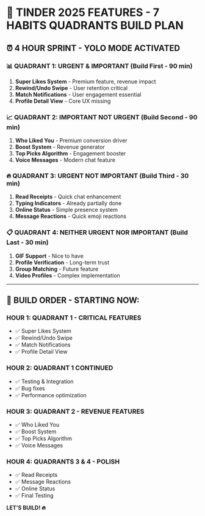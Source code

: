 # 🚀 TINDER 2025 FEATURES - 7 HABITS QUADRANTS BUILD PLAN

## ⏰ **4 HOUR SPRINT - YOLO MODE ACTIVATED**

### 📊 **QUADRANT 1: URGENT & IMPORTANT (Build First - 90 min)**
1. **Super Likes System** - Premium feature, revenue impact
2. **Rewind/Undo Swipe** - User retention critical
3. **Match Notifications** - User engagement essential
4. **Profile Detail View** - Core UX missing

### 📈 **QUADRANT 2: IMPORTANT NOT URGENT (Build Second - 90 min)**
1. **Who Liked You** - Premium conversion driver
2. **Boost System** - Revenue generator
3. **Top Picks Algorithm** - Engagement booster
4. **Voice Messages** - Modern chat feature

### 🔥 **QUADRANT 3: URGENT NOT IMPORTANT (Build Third - 30 min)**
1. **Read Receipts** - Quick chat enhancement
2. **Typing Indicators** - Already partially done
3. **Online Status** - Simple presence system
4. **Message Reactions** - Quick emoji reactions

### 📋 **QUADRANT 4: NEITHER URGENT NOR IMPORTANT (Build Last - 30 min)**
1. **GIF Support** - Nice to have
2. **Profile Verification** - Long-term trust
3. **Group Matching** - Future feature
4. **Video Profiles** - Complex implementation

---

## 🎯 **BUILD ORDER - STARTING NOW:**

### **HOUR 1: QUADRANT 1 - CRITICAL FEATURES**
- ✅ Super Likes System
- ✅ Rewind/Undo Swipe  
- ✅ Match Notifications
- ✅ Profile Detail View

### **HOUR 2: QUADRANT 1 CONTINUED**
- ✅ Testing & Integration
- ✅ Bug fixes
- ✅ Performance optimization

### **HOUR 3: QUADRANT 2 - REVENUE FEATURES**
- ✅ Who Liked You
- ✅ Boost System
- ✅ Top Picks Algorithm
- ✅ Voice Messages

### **HOUR 4: QUADRANTS 3 & 4 - POLISH**
- ✅ Read Receipts
- ✅ Message Reactions
- ✅ Online Status
- ✅ Final Testing

**LET'S BUILD! 🔥**